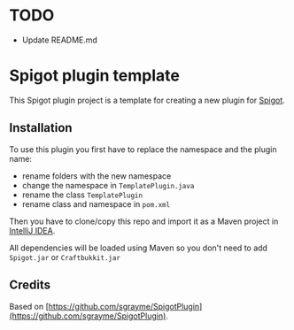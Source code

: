 # TODO 

* Update README.md

# Spigot plugin template

This Spigot plugin project is a template for creating a new plugin for [Spigot](https://www.spigotmc.org/).

## Installation

To use this plugin you first have to replace the namespace and the plugin name:

- rename folders with the new namespace
- change the namespace in `TemplatePlugin.java`
- rename the class `TemplatePlugin`
- rename class and namespace in `pom.xml`

Then you have to clone/copy this repo and import it as a Maven project in [IntelliJ IDEA](https://www.jetbrains.com/idea/).

All dependencies will be loaded using Maven so you don't need to add `Spigot.jar` or `Craftbukkit.jar`

## Credits

Based on [https://github.com/sgrayme/SpigotPlugin](https://github.com/sgrayme/SpigotPlugin).
